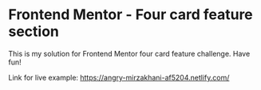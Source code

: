 # Frontend Mentor - Four card feature section

This is my solution for Frontend Mentor four card feature challenge. Have fun!

Link for live example: https://angry-mirzakhani-af5204.netlify.com/
